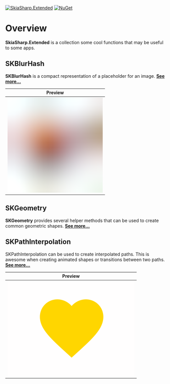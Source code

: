 [![SkiaSharp.Extended](https://img.shields.io/nuget/vpre/SkiaSharp.Extended.svg?maxAge=2592000)](https://www.nuget.org/packages/SkiaSharp.Extended)  [![NuGet](https://img.shields.io/nuget/dt/SkiaSharp.Extended.svg)](https://www.nuget.org/packages/SkiaSharp.Extended)

# Overview

**SkiaSharp.Extended** is a collection some cool functions that may be useful to some apps.

## SKBlurHash

**SKBlurHash** is a compact representation of a placeholder for an image. [**See more...**](skblurhash)

| Preview |
| :-----: |
| ![BlurHash][blur-img] |

## SKGeometry

**SKGeometry** provides several helper methods that can be used to create common geometric shapes. [**See more...**](skgeometry)

## SKPathInterpolation

SKPathInterpolation can be used to create interpolated paths. This is awesome when creating animated shapes or transitions between two paths. [**See more...**](skimagesourceextensions)

| Preview |
| :-----: |
| ![Path Interpolation][interpolation] |


[blur-img]: ../../images/extended/skblurhash/blur-small.png
[interpolation]: ../../images/extended/skpathinterpolation/interpolation.gif
